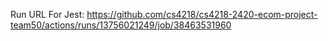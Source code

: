 Run URL For Jest: https://github.com/cs4218/cs4218-2420-ecom-project-team50/actions/runs/13756021249/job/38463531960
